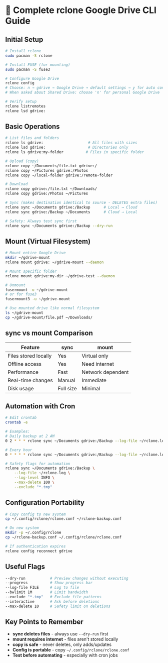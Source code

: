 # 󰏢 Complete rclone Google Drive CLI Guide



## Initial Setup

```bash
# Install rclone
sudo pacman -S rclone

# Install FUSE (for mounting)
sudo pacman -S fuse3

# Configure Google Drive
rclone config
# Choose: n → gdrive → Google Drive → default settings → y for auto config
# When asked about Shared Drive: choose 'n' for personal Google Drive

# Verify setup
rclone listremotes
rclone lsd gdrive:
```


## Basic Operations

```bash
# List files and folders
rclone ls gdrive:                    # All files with sizes
rclone lsd gdrive:                   # Directories only
rclone ls gdrive:my-folder          # Files in specific folder

# Upload (copy)
rclone copy ~/Documents/file.txt gdrive:/
rclone copy ~/Pictures gdrive:/Photos
rclone copy ~/local-folder gdrive:/remote-folder

# Download
rclone copy gdrive:/file.txt ~/Downloads/
rclone copy gdrive:/Photos ~/Pictures

# Sync (makes destination identical to source - DELETES extra files)
rclone sync ~/Documents gdrive:/Backup      # Local → Cloud
rclone sync gdrive:/Backup ~/Documents      # Cloud → Local

# Safety: Always test sync first
rclone sync ~/Documents gdrive:/Backup --dry-run
```


## Mount (Virtual Filesystem)

```bash
# Mount entire Google Drive
mkdir ~/gdrive-mount
rclone mount gdrive: ~/gdrive-mount --daemon

# Mount specific folder
rclone mount gdrive:my-dir ~/gdrive-test --daemon

# Unmount
fusermount -u ~/gdrive-mount
# or for fuse3
fusermount3 -u ~/gdrive-mount

# Use mounted drive like normal filesystem
ls ~/gdrive-mount
cp ~/gdrive-mount/file.pdf ~/Downloads/
```


## sync vs mount Comparison

| Feature              | sync      | mount             |
|----------------------|-----------|-------------------|
| Files stored locally | Yes       | Virtual only      |
| Offline access       | Yes       | Need internet     |
| Performance          | Fast      | Network dependent |
| Real-time changes    | Manual    | Immediate         |
| Disk usage           | Full size | Minimal           |


## Automation with Cron

```bash
# Edit crontab
crontab -e

# Examples:
# Daily backup at 2 AM
0 2 * * * rclone sync ~/Documents gdrive:/Backup --log-file ~/rclone.log

# Every hour
0 * * * * rclone sync ~/Documents gdrive:/Backup --log-file ~/rclone.log

# Safety flags for automation
rclone sync ~/Documents gdrive:/Backup \
    --log-file ~/rclone.log \
    --log-level INFO \
    --max-delete 100 \
    --exclude "*.tmp"
```


## Configuration Portability

```bash
# Copy config to new system
cp ~/.config/rclone/rclone.conf ~/rclone-backup.conf

# On new system
mkdir -p ~/.config/rclone
cp ~/rclone-backup.conf ~/.config/rclone/rclone.conf

# If authentication expires
rclone config reconnect gdrive
```


## Useful Flags

```bash
--dry-run           # Preview changes without executing
--progress          # Show progress bar
--log-file FILE     # Log to file
--bwlimit 1M        # Limit bandwidth
--exclude "*.tmp"   # Exclude file patterns
--interactive       # Ask before deletions
--max-delete 10     # Safety limit on deletions
```


## Key Points to Remember

- **sync deletes files** - always use `--dry-run` first
- **mount requires internet** - files aren't stored locally
- **copy is safe** - never deletes, only adds/updates
- **Config is portable** - copy `~/.config/rclone/rclone.conf`
- **Test before automating** - especially with cron jobs

